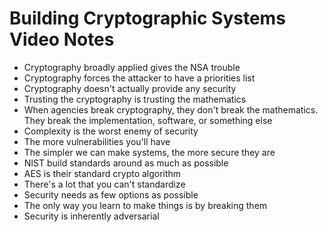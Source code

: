 # Building Cryptographic Systems Video Notes
- Cryptography broadly applied gives the NSA trouble
- Cryptography forces the attacker to have a priorities list
- Cryptography doesn't actually provide any security
- Trusting the cryptography is trusting the mathematics
- When agencies break cryptography, they don't break the mathematics. They break the implementation, software, or something else
- Complexity is the worst enemy of security
- The more vulnerabilities you'll have
- The simpler we can make systems, the more secure they are
- NIST build standards around as much as possible
- AES is their standard crypto algorithm
- There's a lot that you can't standardize
- Security needs as few options as possible
- The only way you learn to make things is by breaking them
- Security is inherently adversarial
